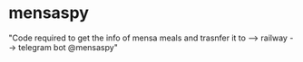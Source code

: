 # mensaspy
"Code required to get the info of mensa meals and trasnfer it to --> railway --> telegram bot @mensaspy"
